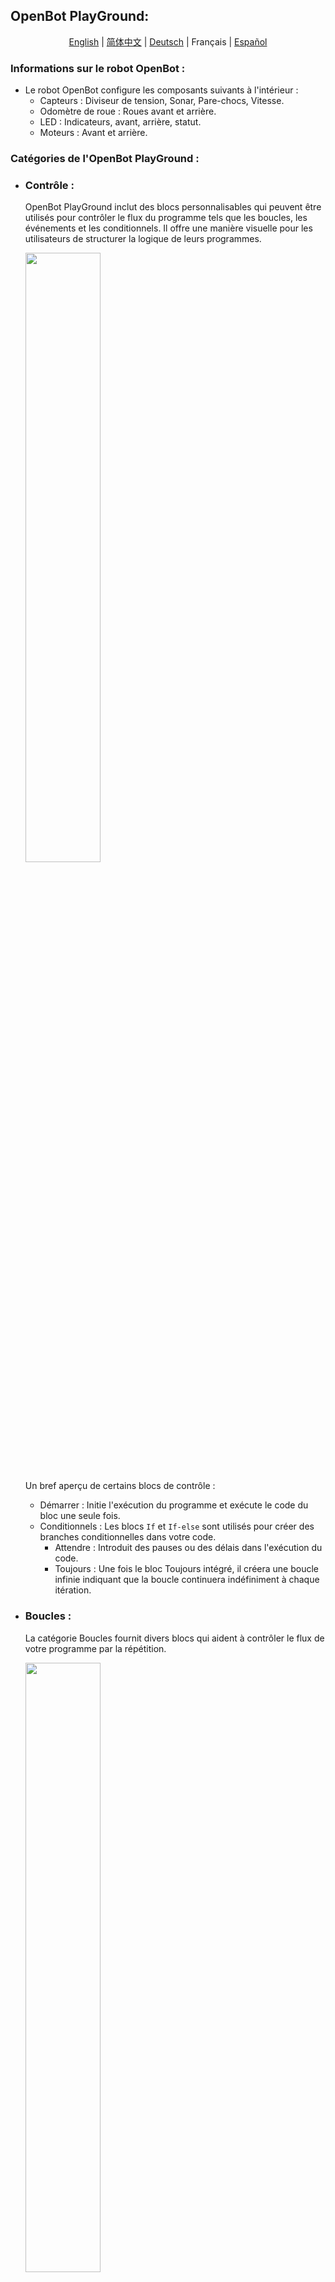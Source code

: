 ## OpenBot PlayGround:

<p align="center">
  <a href="README.md">English</a> |
  <a href="README.zh-CN.md">简体中文</a> |
  <a href="README.de-DE.md">Deutsch</a> |
  <span>Français</span> |
  <a href="README.es-ES.md">Español</a>
</p>

### Informations sur le robot OpenBot :

- Le robot OpenBot configure les composants suivants à l'intérieur :
    - Capteurs : Diviseur de tension, Sonar, Pare-chocs, Vitesse.
    - Odomètre de roue : Roues avant et arrière.
    - LED : Indicateurs, avant, arrière, statut.
    - Moteurs : Avant et arrière.

### Catégories de l'OpenBot PlayGround :

- ### Contrôle :

  OpenBot PlayGround inclut des blocs personnalisables qui peuvent être utilisés pour contrôler le flux du programme tels que les boucles, les événements et les conditionnels. Il offre une manière visuelle pour les utilisateurs de structurer la logique de leurs programmes.

    <img src="../../../../docs/images/playground_blockly_control.jpg" height="50%" width="50%"/>

  Un bref aperçu de certains blocs de contrôle :
    - Démarrer : Initie l'exécution du programme et exécute le code du bloc une seule fois.
    - Conditionnels : Les blocs ``If`` et ``If-else`` sont utilisés pour créer des branches conditionnelles dans votre code.
        - Attendre : Introduit des pauses ou des délais dans l'exécution du code.
        - Toujours : Une fois le bloc Toujours intégré, il créera une boucle infinie indiquant que la boucle continuera indéfiniment à chaque itération.

- ### Boucles :

  La catégorie Boucles fournit divers blocs qui aident à contrôler le flux de votre programme par la répétition.

     <img src="../../../../docs/images/playground_blockly_loops.jpg" height="50%" width="50%"/>

  Voici quelques exemples de blocs de boucle :

    - Répéter : Le bloc ``Répéter`` vous permet de définir le nombre d'itérations pour un ensemble de blocs à exécuter.
    - Tant que : Le bloc ``Tant que`` continue d'exécuter un ensemble de blocs tant qu'une condition spécifiée reste vraie.

- ### Opérateurs :

  Les opérateurs vous permettent d'effectuer plusieurs opérations ou calculs au sein de votre programme. Les blocs vous permettent de construire des expressions et des conditions complexes selon les besoins.

  <img src="../../../../docs/images/playground_operator_blocks.jpg" height="50%" width="50%"/>

  Voici quelques types courants d'opérateurs que vous pourriez trouver dans OpenBot PlayGround :

    - Arithmétique : Addition, soustraction, multiplication, division et autres opérations arithmétiques sont disponibles dans cette catégorie.
    - Opérateurs mathématiques : Des blocs comme "Puissance", "Racine carrée" et "Fraction aléatoire" sont utilisés pour effectuer des calculs mathématiques plus avancés.

- ### Variables :

  Les variables sont utilisées pour le stockage de données au sein de vos blocs et dans la catégorie des variables, les blocs vous permettent de déclarer, définir, modifier et manipuler des variables. Le concept de variables dans OpenBot PlayGround vous aide à gérer et manipuler les données dans vos programmes.

  <img src="../../../../docs/images/playground_variable_blocks.jpg" height="50%" width="50%"/>

  Voici quelques exemples de blocs de variables :

    - Définir : Le bloc Définir une variable va assigner une valeur à une variable.
    - Changer : Il vous aidera à modifier la valeur d'une variable existante.

- ### Lumières :

  Les lumières sont une autre catégorie fournie par OpenBot PlayGround qui aide à utiliser les indicateurs et peut définir les valeurs de luminosité de manière dynamique.

  <img src="../../../../docs/images/playground_light_blocks.jpg" height="50%" width="50%"/>

  Voici quelques exemples :
    - Indicateurs : Bloc utilisé pour activer les indicateurs en les allumant/éteignant.
    - Luminosité : Utilisé pour définir la luminosité des LED avant et arrière en prenant des valeurs dynamiques.

  REMARQUE : Garder la luminosité à zéro désactivera le mode luminosité et si la luminosité est au maximum, c'est-à-dire 100, cela activera le mode luminosité.

- ### Contrôleur :

  Certainement ! Lors de la sélection d'un mode dans le bloc contrôleur, il sera appliqué uniformément à tous les autres fragments de l'application robot OpenBot.

  <img src="../../../../docs/images/playground_controller_blocks.jpg" height="50%" width="50%"/>

  Voici des exemples de blocs de contrôleur :

    - Changer de contrôleur : Il vous aide à choisir la méthode de contrôle soit par Gamepad soit par téléphone.
    - Mode de conduite : Il vous aide à changer le mode de conduite soit par Joystick, soit par Jeu, soit par double.

   <p style="color:yellow ">ASTUCE : Si vous sélectionnez le téléphone comme contrôleur, le mode de conduite se règle automatiquement sur double dans l'application robot, quel que soit le mode de conduite choisi dans le bloc.</p>

- ### Son :

  Les blocs de son peuvent être utilisés pour jouer des sons pour les modes de conduite et la vitesse statique du robot.

  <img src="../../../../docs/images/playground_sound_blocks.jpg" height="50%" width="50%"/>

  Voici quelques exemples :

    - Vitesse : Aide à jouer le son comme lent, moyen et rapide.
    - Mode : Aide à jouer le son comme double, joystick ou jeu.

- ### Capteurs :

  Les capteurs sont les blocs qui vont renvoyer différentes lectures pour l'état et l'environnement de l'OpenBot.

  <img src="../../../../docs/images/playground_sensors_blocks.jpg" height="50%" width="50%"/>

  Aperçu :
    - Capteurs de téléphone : Aident à mesurer les lectures du gyroscope, de l'accélération et du magnétisme sur différents axes (3D).
    - Capteurs de voiture : Aident à fournir différentes lectures comme le sonar, la vitesse. De plus, ils vérifieront si le pare-chocs entre en collision avec un obstacle.

- ### Mouvement :

  Comme son nom l'indique, il est responsable du mouvement du robot à n'importe quelle vitesse et dans n'importe quelle direction, et la limite de vitesse est de 0-255.

  <img src="../../../../docs/images/playground_movement_blocks.jpg" height="50%" width="50%"/>

  Voici quelques exemples :

    - Définir la vitesse : Aide à définir la vitesse comme lente, moyenne et rapide.
    - Mouvement : Aide à effectuer le mouvement en avant ou en arrière et à gauche ou à droite à la vitesse requise.

  Points clés :
    - Si la valeur de la vitesse gauche est inférieure à celle de la droite, le robot se déplacera dans le sens antihoraire, ou vice versa.
    - Si vous égalisez les vitesses gauche et droite, il se déplacera en ligne droite.
    - Définir une valeur positive à gauche et une valeur négative à droite fera tourner le robot.

- ### Intelligence Artificielle (IA) :

  OpenBot Playground fournit une autre catégorie importante nommée Intelligence Artificielle qui configure de nombreuses fonctionnalités telles que le suivi d'objets, le pilote automatique, la navigation vers un point.

  <img src="../../../../docs/images/playground_ai_blocks.jpg" height="50%" width="50%"/>

  Comprenons ce concept par quelques exemples de blocs :
    - ``Suivi d'objet`` : Sa fonction principale tourne autour de la détection d'objets. Ce fragment d'IA vous permet de choisir n'importe quel objet à suivre. En fonction des performances de votre téléphone, vous avez la flexibilité de choisir un modèle de détecteur d'objets. Par défaut, ce bloc est équipé du modèle "MobileNetV1-300". De plus, vous avez la possibilité d'ajouter manuellement n'importe quel modèle de votre choix.
    - ``Pilote automatique`` : Ce fragment est également disponible via OpenBot Playground, utilisant la collecte de données, où un ensemble de données pré-entraîné (modèle ML CIL-Mobile-Cmd) est déjà intégré. Ensuite, le fragment de la caméra est affiché à l'écran, initiant le suivi du chemin capturé.
    - ``Navigation vers un point`` : L'objectif principal de ce bloc est d'atteindre un point désigné par la navigation. Vous pouvez configurer les valeurs avant et gauche en vue tridimensionnelle en utilisant les modèles de navigation à l'intérieur. Lorsque le projet est exécuté sur un téléphone, le fragment de navigation vers un point sera affiché à l'écran avec une vue en réalité augmentée (AR). Ensuite, le robot commencera à se déplacer jusqu'à ce qu'il atteigne avec succès le but.

   <p style="color: yellow"> ASTUCE : Si vous avez incorporé un modèle externe, assurez-vous d'activer AutoSync dans le playground. Cette fonctionnalité vous aidera à afficher le nouveau modèle ajouté dans le bloc et à vérifier la disponibilité et le téléchargement réussi du modèle dans l'application robot.</p>

- ### Intelligence Artificielle Avancée (IA) :

  OpenBotPlayground introduit plusieurs avancées, avec une Intelligence Artificielle Avancée (IA) qui offre des blocs modulaires pour la détection et la fonctionnalité de pilote automatique.

  <img src="../../../../docs/images/playground_advance_ai_blocks.jpg" height="50%" width="50%"/>

  #### Bloc de détection multiple :

    - Ce module avancé est conçu pour le suivi d'objets, en accommodant diverses classes telles que personne, voiture, livre, feu de circulation, etc. L'identification de l'objet est effectuée par le modèle d'IA intégré. La fonctionnalité de ce module dépend des conditions spécifiées.
    - Le bloc est conçu pour permettre la détection de plusieurs objets, en initiant le processus pour la classe spécifiée. Une fois la classe choisie détectée, le robot exécutera toutes les tâches décrites dans l'instruction ``do`` suivante. Si la classe spécifiée n'est pas détectée dans le nombre défini de cadres continus, le robot procédera à l'exécution des tâches spécifiées dans l'instruction ``do`` suivante. Le bloc peut être utilisé plusieurs fois dans le playground pour différentes classes également.